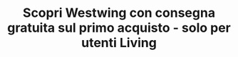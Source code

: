 ﻿---
layout: competition-style-01

merchant-uuid: m-5415be1c-1ebf-4d28-aea4-ae37afa895ba
campaign-uuid: c-b8c020bd-46cb-46ac-8c21-9cb6ba1b6ad4
disable-form: false

title: "Scopri Westwing con consegna gratuita sul primo acquisto - solo per utenti Living"
hero-header: "Scopri Westwing con consegna gratuita sul primo acquisto - solo per utenti Living"
hero-subheader: ""
terms-confirmation: >
    I agree to the competition T&amp;C and to create an account at Corriere.it

logo-right-href: "https://www.westwing.it"
logo-right-image: "westwing-logo.png?cb=43"
logo-right-title: "Westwing Logo"

logo-left-href: "https://www.corriere.it"
logo-left-image: "corriere-logo.png"
logo-left-title: "Corriere Logo"

bg-image-hero: "header-img.png"
bg-image-first: "first-img.png"
bg-image-second: "second-img.jpg"

section1-content: >
  <p>Precedentemente conosciuto come Dalani, Westwing è il primo Shopping Club in Italia dedicato alla casa e all’arredamento. Gli amanti dei mobili e accessori per la casa potranno trovare soluzioni eleganti e di qualità, con prezzi scontati fino al 70% rispetto ai prezzi consigliati dai produttori.</p>
  
section2-content: >
  <p>Un team di esperti di arredamento e decorazione seleziona personalmente i migliori prodotti provenienti dal panorama italiano ed internazionale, nonché le soluzioni proposte dai migliori designer emergenti. L’accesso a Westwing è riservato: solo i soci registrati possono accedere alle nostre offerte su marche esclusive.</p>
  <p>L’iscrizione è però gratuita e, solo fino al 30 Aprile 2018, i lettori di Corriere Living ricevono CONSEGNA GRATUITA per il primo acquisto, di qualunque importo.</p>

entry-title: Scopri Westwing con consegna gratuita sul primo acquisto - solo per utenti Living

entry-content: >
  <p>Se non sei già utente di Living, entra gratuitamente usando il modulo sotto, e poi visita Westwing.it, dove troverai la tua offerta ad aspettarti.</p>
  <p>L'offerta esclusiva è disponibile fino alle 23.59 del 30/04/2018.</p>
---

